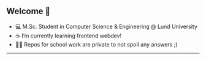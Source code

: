 ## Welcome 🏇
- 💻 M.Sc. Student in Computer Science & Engineering @ Lund University
- ☕️ I’m currently learning frontend webdev!
- 🕵️‍♂️ Repos for school work are private to not spoil any answers ;)
***
